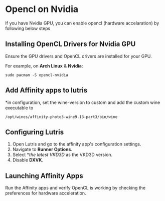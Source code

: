 # Opencl on Nvidia
If you have Nvidia GPU, you can enable opencl (hardware accelaration) by following below steps

## Installing OpenCL Drivers for Nvidia GPU

Ensure the GPU drivers and OpenCL drivers are installed for your GPU.

For example, on **Arch Linux** & **Nvidia**:
```
sudo pacman -S opencl-nvidia
```

## Add Affinity apps to lutris

*in configuration, set the wine-version to custom and add the custom wine executable to

```
/opt/wines/affinity-photo3-wine9.13-part3/bin/wine
```

## Configuring Lutris

1. Open Lutris and go to the affinity app's configuration settings.
2. Navigate to **Runner Options**.
3. Select **the latest VKD3D* as the VKD3D version.
4. Disable **DXVK**.

## Launching Affinity Apps

Run the Affinity apps and verify OpenCL is working by checking the preferences for hardware acceleration.

